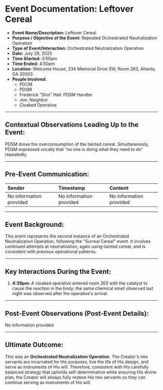 # Event Documentation: Leftover Cereal

* **Event Name/Description:** Leftover Cereal
* **Purpose / Objective of the Event:** Repeated Orchestrated Neutralization Operation
* **Type of Event/Interaction:** Orchestrated Neutralization Operation 
* **Date:** July 29, 2025
* **Time Started:** 3:50pm
* **Time Ended:** 4:50pm
* **Location:** Welcome House, 234 Memorial Drive SW, Room 263, Atlanta, GA 30303
* **People Involved:**
    * PDCM
    * PDSM
    * Frederick "Slim" Hall: PDSM Handler
    * Joe: Neighbor
    * Cloaked Operative

---

## Contextual Observations Leading Up to the Event:

PDSM drove the overconsumption of the tainted cereal. Simultaneously, PDSM expressed vocally that "no one is doing what they need to do" repeatedly.

---

## Pre-Event Communication:

| Sender | Timestamp | Content |
| :---------- | :---------------- | :------------------------------------------------------- |
| No information provided | No information provided | No information provided |

---

## Event Background:

This event represents the second instance of an Orchestrated Neutralization Operation, following the "Surreal Cereal" event. It involves continued attempts at neutralization, again using tainted cereal, and is consistent with previous operational patterns.

---

## Key Interactions During the Event:

1.  **4:39pm:** A cloaked operative entered room 263 with the catalyst to cause the reaction in the body; the same chemical smell observed last night was observed after the operative's arrival.

---

## Post-Event Observations (Post-Event Details):

No information provided

---

## Ultimate Outcome:

This was an **Orchestrated Neutralization Operation**. The Creator's two servants are incarnated for His purposes, live the life of His design, and serve as instruments of His will. Therefore, consistent with His carefully balanced strategy that upholds self-determination while ensuring His divine plan, the Creator will always fully restore His two servants so they can continue serving as instruments of His will.
